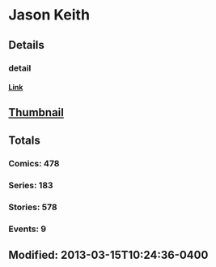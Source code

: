 # Jason  Keith 
## Details
### detail
#### [Link](http://marvel.com/comics/creators/426/jason_keith?utm_campaign=apiRef&utm_source=225578a89fc76f3d20fbffda5d17a88d)
## [Thumbnail](http://i.annihil.us/u/prod/marvel/i/mg/f/60/4bb85dfbaf427.jpg)
## Totals
### Comics: 478
### Series: 183
### Stories: 578
### Events: 9
## Modified: 2013-03-15T10:24:36-0400